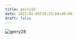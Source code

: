 ```yaml
---
title: gerry28
date: 2021-02-05T19:33:04+00:00
draft: false
---
```


![gerry28](/images/2004-2.JPG)

